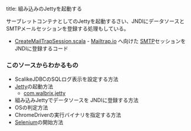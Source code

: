 title: 組み込みのJettyを起動する

サーブレットコンテナとしてのJettyを起動するさい、JNDIにデータソースとSMTPメールセッションを登録する処理もしている。

- [CreateMailTrapSession.scala](${contextRoot}/src/test/scala/boot/CreateMailTrapSession.scala) - [Mailtrap.io](https://mailtrap.io/) へ向けた [SMTP](http://ja.wikipedia.org/wiki/Simple_Mail_Transfer_Protocol)セッションをJNDIに登録するコード

### このソースからわかるもの

- ScalikeJDBCのSQLログ表示を設定する方法
- <a href="#" data-wikipedia-page="Jetty">Jetty</a>の起動方法
    - [com.walbrix.jetty](${contextRoot}/src/main/scala/com/walbrix/jetty/package.scala)
- 組み込みJettyでデータソースを JNDIに登録する方法
- OSの判定方法
- ChromeDriverの実行バイナリを指定する方法
- [Selenium](http://www.seleniumhq.org/)の開始方法

